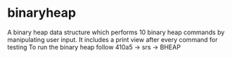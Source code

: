 # binaryheap

A binary heap data structure which performs 10 binary heap commands by manipulating user input.
It includes a print view after every command for testing
To run the binary heap follow 410a5 -> srs -> BHEAP
